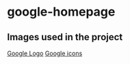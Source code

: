 # google-homepage


## Images used in the project
[Google Logo](https://www.google.com/images/branding/googlelogo/1x/googlelogo_color_272x92dp.png)
[Google icons](https://fonts.google.com/icons)
